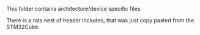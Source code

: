 This folder contains architecture/device specific files

There is a rats nest of header includes, that was just copy pasted from the STM32Cube.
